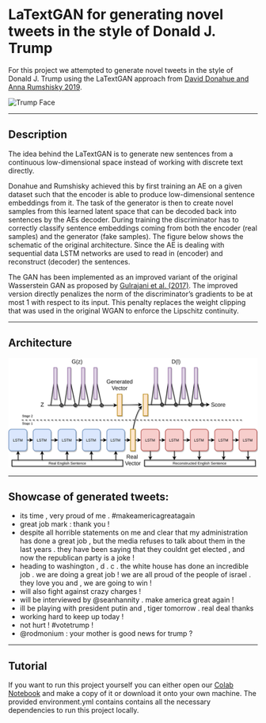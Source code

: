 # LaTextGAN for generating novel tweets in the style of Donald J. Trump 
  
For this project we attempted to generate novel tweets in the style of Donald J. Trump  using the LaTextGAN approach from [David Donahue and Anna Rumshisky 2019](https://arxiv.org/pdf/1810.06640.pdf).

![Trump Face](https://cdn.talkingpointsmemo.com/wp-content/uploads/2019/06/trump-hiss.jpg)
  
---

## Description
The idea behind the LaTextGAN is to generate new sentences from a continuous low-dimensional space instead of working with discrete text directly. 
  
Donahue and Rumshisky achieved this by first training an AE on a given dataset such that the encoder is able to produce low-dimensional sentence embeddings from it. The task of the generator is then to create novel samples from this learned latent space that can be decoded back into sentences by the AEs decoder. During training the discriminator has to correctly classify sentence embeddings coming from both the encoder (real samples) and the generator (fake samples). The figure below shows the schematic of the original architecture. Since the AE is dealing with sequential data LSTM networks are used to read in (encoder) and reconstruct (decoder) the sentences.  
  
The GAN has been implemented as an improved variant of the original Wasserstein GAN as proposed by [Gulrajani et al. (2017)](https://arxiv.org/pdf/1704.00028.pdf). The improved version directly penalizes the norm of the discriminator’s gradients to be at most 1 with respect to its input. This penalty replaces the weight clipping that was used in the original WGAN to enforce the Lipschitz continuity. 
  
---

## Architecture

![Original LaTextGAN Architecture](https://github.com/GerritBartels/LaTextGAN/blob/main/LaTextGAN_Schematic.jpg?raw=true)
  
---
  
## Showcase of generated tweets:
* its time , very proud of me . #makeamericagreatagain <End>
* great job mark : thank you ! <End>
* despite all horrible statements on me and clear that my administration has done a great job , but the media refuses to talk about them in the last <num> years . they have been saying that they couldnt get elected , and now the republican party is a joke ! <End>
* heading to washington , d . c . the white house has done an incredible job . we are doing a great job ! we are all proud of the people of israel . they love you and , we are going to win ! <End>
* will also fight against crazy charges ! <End>
* will be interviewed by @seanhannity . make america great again ! <End>
* ill be playing with president putin and , tiger tomorrow . real deal thanks <End>
* working hard to keep up today ! <End>
* not hurt ! #votetrump ! <End>
* @rodmonium <num> : your mother is good news for trump ? <End>
---
 
## Tutorial
If you want to run this project yourself you can either open our [Colab Notebook](https://github.com/GerritBartels/LaTextGAN/tree/main/Colab%20Notebook) and make a copy of it or download it onto your own machine. The provided environment.yml contains contains all the necessary dependencies to run this project locally.
